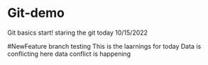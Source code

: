 # Git-demo
Git basics start! staring the git today 10/15/2022


#NewFeature branch testing
This is the laarnings for today
Data is conflicting here
data conflict is happening